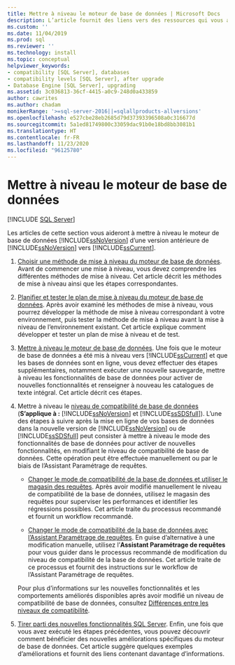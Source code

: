 ```yaml
---
title: Mettre à niveau le moteur de base de données | Microsoft Docs
description: L’article fournit des liens vers des ressources qui vous aident à mettre à niveau le Moteur de base de données SQL Server d’une version antérieure de SQL Server vers SQL Server 2019.
ms.custom: ''
ms.date: 11/04/2019
ms.prod: sql
ms.reviewer: ''
ms.technology: install
ms.topic: conceptual
helpviewer_keywords:
- compatibility [SQL Server], databases
- compatibility levels [SQL Server], after upgrade
- Database Engine [SQL Server], upgrading
ms.assetid: 3c036813-36cf-4415-a0c9-248d0a433859
author: cawrites
ms.author: chadam
monikerRange: '>=sql-server-2016||=sqlallproducts-allversions'
ms.openlocfilehash: e527cbe28eb2685d79d37393396508a0c316677d
ms.sourcegitcommit: 5a1ed81749800c33059dac91b0e18bd8bb3081b1
ms.translationtype: HT
ms.contentlocale: fr-FR
ms.lasthandoff: 11/23/2020
ms.locfileid: "96125780"
---
```

# <a name="upgrade-database-engine"></a>Mettre à niveau le moteur de base de données

 [!INCLUDE [SQL Server](../../includes/applies-to-version/sqlserver.md)]
  
  Les articles de cette section vous aideront à mettre à niveau le moteur de base de données [!INCLUDE[ssNoVersion](../../includes/ssnoversion-md.md)] d’une version antérieure de [!INCLUDE[ssNoVersion](../../includes/ssnoversion-md.md)] vers [!INCLUDE[ssCurrent](../../includes/sscurrent-md.md)].  
  
1.  [Choisir une méthode de mise à niveau du moteur de base de données](../../database-engine/install-windows/choose-a-database-engine-upgrade-method.md). Avant de commencer une mise à niveau, vous devez comprendre les différentes méthodes de mise à niveau. Cet article décrit les méthodes de mise à niveau ainsi que les étapes correspondantes.  
  
2.  [Planifier et tester le plan de mise à niveau du moteur de base de données](../../database-engine/install-windows/plan-and-test-the-database-engine-upgrade-plan.md). Après avoir examiné les méthodes de mise à niveau, vous pourrez développer la méthode de mise à niveau correspondant à votre environnement, puis tester la méthode de mise à niveau avant la mise à niveau de l’environnement existant. Cet article explique comment développer et tester un plan de mise à niveau et de test.  
  
3.  [Mettre à niveau le moteur de base de données](../../database-engine/install-windows/complete-the-database-engine-upgrade.md). Une fois que le moteur de base de données a été mis à niveau vers [!INCLUDE[ssCurrent](../../includes/sscurrent-md.md)] et que les bases de données sont en ligne, vous devez effectuer des étapes supplémentaires, notamment exécuter une nouvelle sauvegarde, mettre à niveau les fonctionnalités de base de données pour activer de nouvelles fonctionnalités et renseigner à nouveau les catalogues de texte intégral. Cet article décrit ces étapes.  
  
4.  Mettre à niveau le [niveau de compatibilité de base de données](../../t-sql/statements/alter-database-transact-sql-compatibility-level.md#compatibility-levels-and-database-engine-upgrades) (**S’applique à :** [!INCLUDE[ssNoVersion](../../includes/ssnoversion-md.md)] et [!INCLUDE[ssSDSfull](../../includes/sssdsfull-md.md)]). L’une des étapes à suivre après la mise en ligne de vos bases de données dans la nouvelle version de [!INCLUDE[ssNoVersion](../../includes/ssnoversion-md.md)] ou de [!INCLUDE[ssSDSfull](../../includes/sssdsfull-md.md)] peut consister à mettre à niveau le mode des fonctionnalités de base de données pour activer de nouvelles fonctionnalités, en modifiant le niveau de compatibilité de base de données. Cette opération peut être effectuée manuellement ou par le biais de l’Assistant Paramétrage de requêtes. 

    - [Changer le mode de compatibilité de la base de données et utiliser le magasin des requêtes](../../database-engine/install-windows/change-the-database-compatibility-mode-and-use-the-query-store.md). Après avoir modifié manuellement le niveau de compatibilité de la base de données, utilisez le magasin des requêtes pour superviser les performances et identifier les régressions possibles. Cet article traite du processus recommandé et fournit un workflow recommandé.  

    - [Changer le mode de compatibilité de la base de données avec l’Assistant Paramétrage de requêtes](../../relational-databases/performance/upgrade-dbcompat-using-qta.md). En guise d’alternative à une modification manuelle, utilisez l’**Assistant Paramétrage de requêtes** pour vous guider dans le processus recommandé de modification du niveau de compatibilité de la base de données. Cet article traite de ce processus et fournit des instructions sur le workflow de l’Assistant Paramétrage de requêtes.  

    Pour plus d’informations sur les nouvelles fonctionnalités et les comportements améliorés disponibles après avoir modifié un niveau de compatibilité de base de données, consultez [Différences entre les niveaux de compatibilité](../../t-sql/statements/alter-database-transact-sql-compatibility-level.md#compatibility-levels-and-stored-procedures).

5.  [Tirer parti des nouvelles fonctionnalités SQL Server](https://www.microsoft.com/sql-server/sql-server-2019). Enfin, une fois que vous avez exécuté les étapes précédentes, vous pouvez découvrir comment bénéficier des nouvelles améliorations spécifiques du moteur de base de données. Cet article suggère quelques exemples d’améliorations et fournit des liens contenant davantage d’informations.  
  
  
